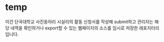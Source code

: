 # temp
이건 단국대학교 사진동아리 시실리의 활동 신청서를 작성해 submit하고 관리자는 해당 내역을 확인하거나 export할 수 있는 웹페이지의 소스를 임시로 저장한 레포지터리입니다. 
